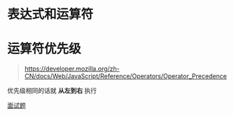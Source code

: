 # 表达式和运算符

# 运算符优先级

> https://developer.mozilla.org/zh-CN/docs/Web/JavaScript/Reference/Operators/Operator_Precedence

优先级相同的话就 **从左到右** 执行

[面试题](../../面试题/README.md#2)

